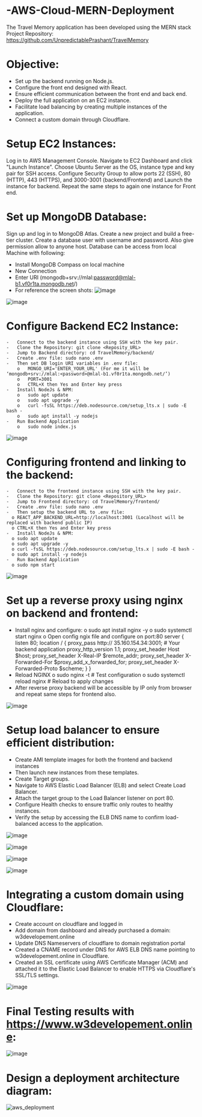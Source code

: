 # -AWS-Cloud-MERN-Deployment
The Travel Memory application has been developed using the MERN stack
Project Repository: https://github.com/UnpredictablePrashant/TravelMemory
# Objective:
- Set up the backend running on Node.js.
- Configure the front end designed with React.
- Ensure efficient communication between the front end and back end.
- Deploy the full application on an EC2 instance.
- Facilitate load balancing by creating multiple instances of the application.
- Connect a custom domain through Cloudflare.


# Setup EC2 Instances:
Log in to AWS Management Console. Navigate to EC2 Dashboard and click "Launch Instance". Choose Ubuntu Server as the OS, instance type and key pair for SSH access. Configure Security Group to allow ports 22 (SSH), 80 (HTTP), 443 (HTTPS), and 3000-3001 (backend/Frontend) and Launch the instance for backend. Repeat the same steps to again one instance for Front end.

# Set up MongoDB Database:
Sign up and log in to MongoDB Atlas. Create a new project and build a free-tier cluster. Create a database user with username and password. Also give permission allow to anyone host. Database can be access from local Machine with following:
-	Install MongoDB Compass on local machine
-	New Connection
-	Enter URI (mongodb+srv://mlal:password@mlal-b1.vf0r1ta.mongodb.net/)
-	For reference the screen shots:
![image](https://github.com/user-attachments/assets/0e4c51b4-c029-449e-8501-8d70996a3f5f)

![image](https://github.com/user-attachments/assets/da1a615a-ec02-4a56-8b1b-6b2b11d1d6c7)

# Configure Backend EC2 Instance:
    -	Connect to the backend instance using SSH with the key pair.
    -	Clone the Repository: git clone <Reposity_URL>
    -	Jump to Backend directory: cd TravelMemory/backend/ 
    -	Create .env file: sudo nano .env 
    -	Then set DB login URI variables in .env file:
        o	MONGO_URI='ENTER_YOUR_URL' (For me it will be ‘mongodb+srv://mlal:<password>@mlal-b1.vf0r1ta.mongodb.net/’)
        o	PORT=3001
        o	CTRL+X then Yes and Enter key press
    -	Install NodeJs & NPM: 
        o	sudo apt update
        o	sudo apt upgrade -y
        o	curl -fsSL https://deb.nodesource.com/setup_lts.x | sudo -E bash -
        o	sudo apt install -y nodejs 
    -	Run Backend Application
        o	sudo node index.js

  ![image](https://github.com/user-attachments/assets/d47762d9-990e-4448-a754-6431c31e2d72)



# Configuring frontend and linking to the backend:
    -	Connect to the frontend instance using SSH with the key pair.
    -	Clone the Repository: git clone <Repository_URL>
    -	Jump to Frontend directory: cd TravelMemory/frontend/ 
    -	Create .env file: sudo nano .env 
    -	Then setup the backend URL to .env file:
      o	REACT_APP_BACKEND_URL=http://localhost:3001 (Localhost will be replaced with backend public IP)
      o	CTRL+X then Yes and Enter key press
    -	Install NodeJs & NPM: 
      o	sudo apt update
      o	sudo apt upgrade -y
      o	curl -fsSL https://deb.nodesource.com/setup_lts.x | sudo -E bash -
      o	sudo apt install -y nodejs 
    -	Run Backend Application
      o	sudo npm start

![image](https://github.com/user-attachments/assets/221f1264-b884-45b9-a5cf-90c3bf0053b4)


# Set up a reverse proxy using nginx on backend and frontend:
  -	Install nginx and configure:
      o	sudo apt install nginx -y
      o	sudo systemctl start nginx
      o	Open config ngix file and configure on port:80
      server {
          listen 80;
          location / {
              proxy_pass http:// 35.160.154.34:3001;  # Your backend application
              proxy_http_version 1.1;
              proxy_set_header Host $host;
              proxy_set_header X-Real-IP $remote_addr;
              proxy_set_header X-Forwarded-For $proxy_add_x_forwarded_for;
              proxy_set_header X-Forwarded-Proto $scheme;
          }
      }
  -	Reload NGINX
      o	sudo nginx -t        # Test configuration
      o	sudo systemctl reload nginx  # Reload to apply changes
  -	After reverse proxy backend will be accessible by IP only from browser and repeat same steps for frontend also.

![image](https://github.com/user-attachments/assets/0db38c0b-1510-459b-ad8a-5a8f06e6f524)


# Setup load balancer to ensure efficient distribution:
  -	Create AMI template images for both the frontend and backend instances
  -	Then launch new instances from these templates. 
  -	Create Target groups. 
  -	Navigate to AWS Elastic Load Balancer (ELB) and select Create Load Balancer. 
  -	Attach the target group to the Load Balancer listener on port 80.
  -	 Configure Health checks to ensure traffic only routes to healthy instances. 
  -	Verify the setup by accessing the ELB DNS name to confirm load-balanced access to the application.

![image](https://github.com/user-attachments/assets/32b7a313-f958-4f82-bbf7-db3c2f247c3f)

![image](https://github.com/user-attachments/assets/44c180c1-9257-4b1f-8366-6cf124c93d2b)

![image](https://github.com/user-attachments/assets/c1e935c3-95cb-435b-b038-6a3be7821168)

![image](https://github.com/user-attachments/assets/33a8cc3f-47ac-4c65-a199-e83f7872dd80)


# Integrating a custom domain using Cloudflare:
  -	Create account on cloudflare and logged in
  -	Add domain from dashboard and already purchased a domain: w3developement.online
  -	Update DNS Nameservers of cloudflare to domain registration portal
  -	Created a CNAME record under DNS for AWS ELB DNS name pointing to w3developement.online  in Cloudflare.
  -	Created an SSL certificate using AWS Certificate Manager (ACM) and attached it to the Elastic Load Balancer to enable HTTPS via Cloudflare's SSL/TLS settings.


![image](https://github.com/user-attachments/assets/e2736477-d055-4844-9c84-fb8c9f8f18a6)


# Final Testing results with https://www.w3developement.online:

![image](https://github.com/user-attachments/assets/91ea1f7a-42f0-47a8-9941-ceb5e0ce40b5)


# Design a deployment architecture diagram:


![aws_deployment](https://github.com/user-attachments/assets/3277e61f-803d-4c04-9c83-fb95da6c95d6)

    
    
    
